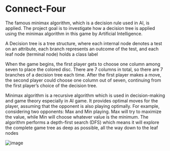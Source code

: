 # Connect-Four
The famous minimax algorithm, which is a decision rule used in AI, is applied. The project goal is to investigate how a decision tree is applied using the minimax algorithm in this game by Artificial Intelligence.

A Decision tree is a tree structure, where each internal node denotes a test on an attribute, each branch represents an outcome of the test, and each leaf node (terminal node) holds a class label

When the game begins, the first player gets to choose one column among seven to place the colored disc. There are 7 columns in total, so there are 7 branches of a decision tree each time. After the first player makes a move, the second player could choose one column out of seven, continuing from the first player’s choice of the decision tree.

Minimax algorithm is a recursive algorithm which is used in decision-making and game theory especially in AI game. It provides optimal moves for the player, assuming that the opponent is also playing optimally. For example, considering two opponents: Max and Min playing. Max will try to maximize the value, while Min will choose whatever value is the minimum. The algorithm performs a depth-first search (DFS) which means it will explore the complete game tree as deep as possible, all the way down to the leaf nodes

![image](https://user-images.githubusercontent.com/65918628/176277000-1c094e76-552b-446f-85e1-aea5591a46f7.png)
